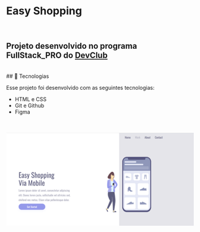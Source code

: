 <h1> Easy Shopping</h1>
<br>
<h2> Projeto desenvolvido no programa FullStack_PRO do <a href="https://rodolfomori.com.br/devclub-n1/"> DevClub </a> </h2>
<br>
## 🚀 Tecnologias

Esse projeto foi desenvolvido com as seguintes tecnologias:

- HTML e CSS
- Git e Github
- Figma

<br>
<br>
<img src= "https://github.com/laribg/easy-shopping/blob/master/img/desktop.png?raw=true"/>
